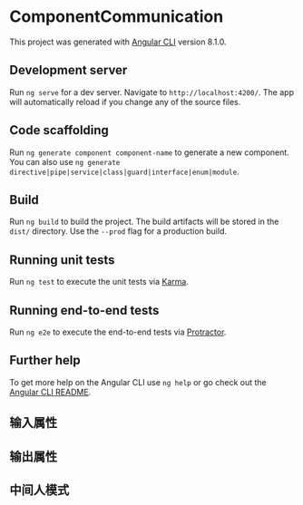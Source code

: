 # ComponentCommunication

This project was generated with [Angular CLI](https://github.com/angular/angular-cli) version 8.1.0.

## Development server

Run `ng serve` for a dev server. Navigate to `http://localhost:4200/`. The app will automatically reload if you change any of the source files.

## Code scaffolding

Run `ng generate component component-name` to generate a new component. You can also use `ng generate directive|pipe|service|class|guard|interface|enum|module`.

## Build

Run `ng build` to build the project. The build artifacts will be stored in the `dist/` directory. Use the `--prod` flag for a production build.

## Running unit tests

Run `ng test` to execute the unit tests via [Karma](https://karma-runner.github.io).

## Running end-to-end tests

Run `ng e2e` to execute the end-to-end tests via [Protractor](http://www.protractortest.org/).

## Further help

To get more help on the Angular CLI use `ng help` or go check out the [Angular CLI README](https://github.com/angular/angular-cli/blob/master/README.md).

## 输入属性
<!-- 
输入属性使用input 注解的属性@Input()
@Input() 绑定是单向的，只能父组件的值改变的时候影响子组件，不能子组件值改变不影响父组件

两种传递数据的方式：
1：输入属性：输入属性是通过属性传递数据的，并且这种传递只能在有父子关系的组件中从父组件传递到子组件，在父组件的模板中引用子组件，通过输入属性，从父组件给子组件传递数据，
<app-order [stockCode] = "stock" [amount]="100"></app-order>

2： 路由传参：路由参数是通过构造函数传递数据在构造函数中注入一个对象：
  constructor(routeInfo: ActivatedRoute) {
    setInterval(()=>{
      this.stockCode = "apple"
    },3000)
  }
 -->
## 输出属性
<!-- 
@Output 
自组价到父组件传递数据

 -->

## 中间人模式
<!-- 
  两个同级组件之间传递数据，在两个同级组件之间寻找一个共同的父组件，通过这个父组件（中间人）在两个组件之间传递数据


 -->
